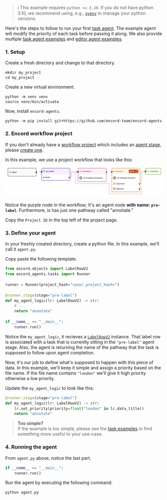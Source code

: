 > ℹ️ This example requires `python >= 3.10`. If you do not have python 3.10, we recommend using, e.g., [`pyenv`](https://github.com/pyenv/pyenv) to manage your python versions.

Here's the steps to follow to run your first [task agent](task_agents/index.md).
The example agent will modify the priority of each task before passing it along.
We also provide multiple [task agent examples](task_agents/examples/index.md) and [editor agent examples](editor_agents/examples/index.md).

### 1. Setup

Create a fresh directory and change to that directory.

```shell
mkdir my_project
cd my_project
```

Create a new virtual environment.

```shell
python -m venv venv
source venv/bin/activate
```

Now, install `encord-agents`.

```shell
python -m pip install git+https://github.com/encord-team/encord-agents
```

### 2. Encord workflow project

If you don't already have a [workflow project][docs-workflow-project] which includes an [agent stage][docs-workflow-agent], please [create one][docs-create-project].

In this example, we use a project workflow that looks like this:

![Project Workflow](assets/project-workflow.png)

Notice the purple node in the workflow; It's an agent node **with name: `pre-label`**.
Furthermore, is has just one pathway called "annotate."

Copy the `Project ID` in the top left of the project page.

### 3. Define your agent

In your freshly created directory, create a python file.
In this example, we'll call it `agent.py`.

Copy paste the following template.

```python title="agent.py"
from encord.objects import LabelRowV2
from encord_agents.tasks import Runner

runner = Runner(project_hash="<your_project_hash>")

@runner.stage(stage="pre-label")
def my_agent_logic(lr: LabelRowV2) -> str:
    # ...
    return "annotate"

if __name__ == "__main__":
    runner.run()
```

Notice the `my_agent_logic`, it recieves a [`LabelRowV2`][lrv2-class] instance.
That label row is associated with a task that is currently sitting in the `"pre-label"` agent stage.
Also, the agent is returning the name of the pathway that the task is supposed to follow upon agent completion.

Now, it's our job to define what's supposed to happen with this piece of data.
In this example, we'll keep it simple and assign a priority based on the file name.
If the file name contains `"london"` we'll give it high priority otherwise a low priority.

Update the `my_agent_logic` to look like this:

```python
@runner.stage(stage="pre-label")
def my_agent_logic(lr: LabelRowV2) -> str:
    lr.set_priority(priority=float("london" in lr.data_title))
    return "annotate"
```

> **Too simple?**  
> If the example is too simple, please see the [task examples](task_agents/examples/index.md)
> to find something more useful to your use-case.

### 4. Running the agent

From `agent.py` above, notice the last part.

```python
if __name__ == "__main__":
    runner.run()
```

Run the agent by executing the following command:

```shell
python agent.py
```

[docs-workflow-project]: https://docs.encord.com/sdk-documentation/projects-sdk/sdk-workflow-projects#workflow-projects
[docs-workflow-agent]: https://docs.encord.com/platform-documentation/Annotate/annotate-projects/annotate-workflows-and-templates#agent
[docs-create-project]: https://docs.encord.com/platform-documentation/Annotate/annotate-projects/annotate-create-projects
[lrv2-class]: https://docs.encord.com/sdk-documentation/sdk-references/LabelRowV2
